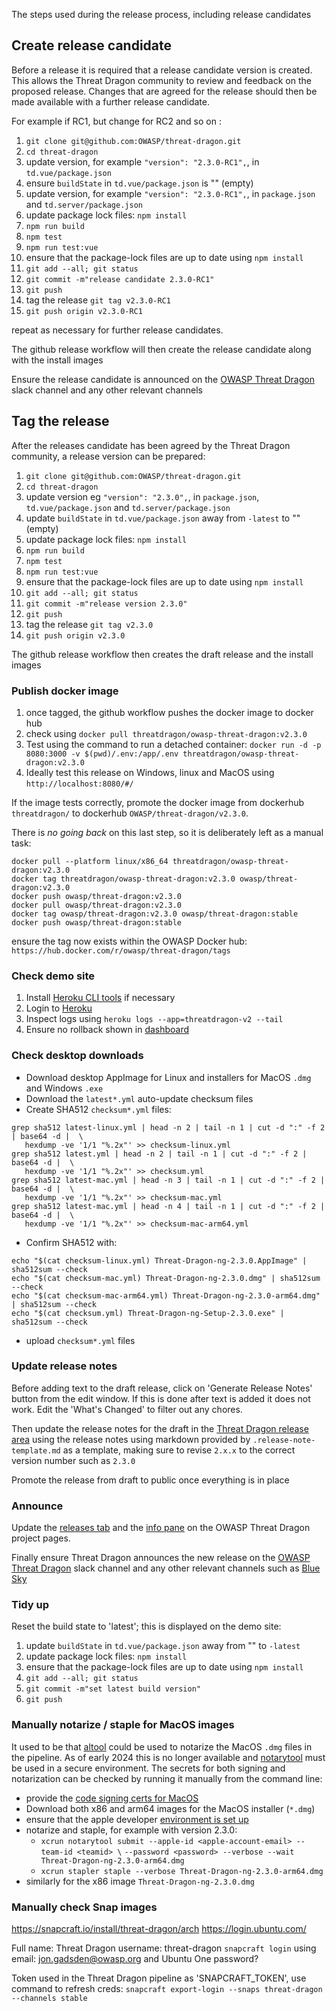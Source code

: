 The steps used during the release process, including release candidates

## Create release candidate

Before a release it is required that a release candidate version is created.
This allows the Threat Dragon community to review and feedback on the proposed release.
Changes that are agreed for the release should then be made available with a further release candidate.

For example if RC1, but change for RC2 and so on :

1. `git clone git@github.com:OWASP/threat-dragon.git`
2. `cd threat-dragon`
3. update version, for example `"version": "2.3.0-RC1",`, in `td.vue/package.json`
4. ensure `buildState` in `td.vue/package.json` is "" (empty)
5. update version, for example `"version": "2.3.0-RC1",`, in `package.json` and `td.server/package.json`
6. update package lock files: `npm install`
7. `npm run build`
8. `npm test`
9. `npm run test:vue`
10. ensure that the package-lock files are up to date using `npm install`
11. `git add --all; git status`
12. `git commit -m"release candidate 2.3.0-RC1"`
13. `git push`
14. tag the release `git tag v2.3.0-RC1`
15. `git push origin v2.3.0-RC1`

repeat as necessary for further release candidates.

The github release workflow will then create the release candidate along with the install images

Ensure the release candidate is announced on the [OWASP Threat Dragon][td-slack] slack channel
and any other relevant channels

## Tag the release

After the releases candidate has been agreed by the Threat Dragon community, a release version can be prepared:

1. `git clone git@github.com:OWASP/threat-dragon.git`
2. `cd threat-dragon`
3. update version eg `"version": "2.3.0",`, in `package.json`, `td.vue/package.json` and `td.server/package.json`
4. update `buildState` in `td.vue/package.json` away from `-latest` to "" (empty)
5. update package lock files: `npm install`
6. `npm run build`
7. `npm test`
8. `npm run test:vue`
9. ensure that the package-lock files are up to date using `npm install`
10. `git add --all; git status`
11. `git commit -m"release version 2.3.0"`
12. `git push`
13. tag the release `git tag v2.3.0`
14. `git push origin v2.3.0`

The github release workflow then creates the draft release and the install images

### Publish docker image

1. once tagged, the github workflow pushes the docker image to docker hub
2. check using `docker pull threatdragon/owasp-threat-dragon:v2.3.0`
3. Test using the command to run a detached container:
    `docker run -d -p 8080:3000 -v $(pwd)/.env:/app/.env threatdragon/owasp-threat-dragon:v2.3.0`
4. Ideally test this release on Windows, linux and MacOS using `http://localhost:8080/#/`

If the image tests correctly, promote the docker image
from dockerhub `threatdragon/` to dockerhub `OWASP/threat-dragon/v2.3.0`.

There is _no going back_ on this last step, so it is deliberately left as a manual task:

```text
docker pull --platform linux/x86_64 threatdragon/owasp-threat-dragon:v2.3.0
docker tag threatdragon/owasp-threat-dragon:v2.3.0 owasp/threat-dragon:v2.3.0
docker push owasp/threat-dragon:v2.3.0
docker pull owasp/threat-dragon:v2.3.0
docker tag owasp/threat-dragon:v2.3.0 owasp/threat-dragon:stable
docker push owasp/threat-dragon:stable
```

ensure the tag now exists within the OWASP Docker hub: `https://hub.docker.com/r/owasp/threat-dragon/tags`

### Check demo site

1. Install [Heroku CLI tools][herokucli] if necessary
2. Login to [Heroku][heroku]
3. Inspect logs using `heroku logs --app=threatdragon-v2 --tail`
4. Ensure no rollback shown in [dashboard][herokudash]

### Check desktop downloads

- Download desktop AppImage for Linux and installers for MacOS `.dmg` and Windows `.exe`
- Download the `latest*.yml` auto-update checksum files
- Create SHA512 `checksum*.yml` files:

 ```text
grep sha512 latest-linux.yml | head -n 2 | tail -n 1 | cut -d ":" -f 2 | base64 -d |  \
    hexdump -ve '1/1 "%.2x"' >> checksum-linux.yml
grep sha512 latest.yml | head -n 2 | tail -n 1 | cut -d ":" -f 2 | base64 -d |  \
    hexdump -ve '1/1 "%.2x"' >> checksum.yml
grep sha512 latest-mac.yml | head -n 3 | tail -n 1 | cut -d ":" -f 2 | base64 -d |  \
    hexdump -ve '1/1 "%.2x"' >> checksum-mac.yml
grep sha512 latest-mac.yml | head -n 4 | tail -n 1 | cut -d ":" -f 2 | base64 -d |  \
    hexdump -ve '1/1 "%.2x"' >> checksum-mac-arm64.yml
```

- Confirm SHA512 with:

```text
echo "$(cat checksum-linux.yml) Threat-Dragon-ng-2.3.0.AppImage" | sha512sum --check
echo "$(cat checksum-mac.yml) Threat-Dragon-ng-2.3.0.dmg" | sha512sum --check
echo "$(cat checksum-mac-arm64.yml) Threat-Dragon-ng-2.3.0-arm64.dmg" | sha512sum --check
echo "$(cat checksum.yml) Threat-Dragon-ng-Setup-2.3.0.exe" | sha512sum --check
```

- upload `checksum*.yml` files

### Update release notes

Before adding text to the draft release, click on 'Generate Release Notes' button from the edit window.
If this is done after text is added it does not work.
Edit the 'What's Changed' to filter out any chores.

Then update the release notes for the draft in the [Threat Dragon release area][area]
using the release notes using markdown provided by `.release-note-template.md` as a template,
making sure to revise `2.x.x` to the correct version number such as `2.3.0`

Promote the release from draft to public once everything is in place

### Announce

Update the [releases tab][releases] and the [info pane][td-info] on the OWASP Threat Dragon project pages.

Finally ensure Threat Dragon announces the new release on the [OWASP Threat Dragon][td-slack] slack channel
and any other relevant channels such as [Blue Sky](https://bsky.app/profile/threatdragon.bsky.social)

### Tidy up

Reset the build state to 'latest'; this is displayed on the demo site:

1. update `buildState` in `td.vue/package.json` away from "" to `-latest`
2. update package lock files: `npm install`
3. ensure that the package-lock files are up to date using `npm install`
4. `git add --all; git status`
5. `git commit -m"set latest build version"`
6. `git push`

### Manually notarize / staple for MacOS images

It used to be that [altool][altool] could be used to notarize the MacOS `.dmg` files in the pipeline.
As of early 2024 this is no longer available and [notarytool][notarytool] must be used in a secure environment.
The secrets for both signing and notarization can be checked by running it manually from the command line:

- provide the [code signing certs for MacOS][certs]
- Download both x86 and arm64 images for the MacOS installer (`*.dmg`)
- ensure that the apple developer [environment is set up][notarize]
- notarize and staple, for example with version 2.3.0:
  - `xcrun notarytool submit --apple-id <apple-account-email> --team-id <teamid> \`
    `--password <password> --verbose --wait Threat-Dragon-ng-2.3.0-arm64.dmg`
  - `xcrun stapler staple --verbose Threat-Dragon-ng-2.3.0-arm64.dmg`
- similarly for the x86 image `Threat-Dragon-ng-2.3.0.dmg`

### Manually check Snap images

https://snapcraft.io/install/threat-dragon/arch
https://login.ubuntu.com/

Full name: Threat Dragon
username: threat-dragon
`snapcraft login` using email: jon.gadsden@owasp.org and Ubuntu One password?

Token used in the Threat Dragon pipeline as 'SNAPCRAFT_TOKEN', use command to refresh creds:
`snapcraft export-login --snaps threat-dragon --channels stable`

[altool]: https://successfulsoftware.net/2023/04/28/moving-from-altool-to-notarytool-for-mac-notarization/
[area]: https://github.com/OWASP/threat-dragon/releases
[certs]: https://federicoterzi.com/blog/automatic-code-signing-and-notarization-for-macos-apps-using-github-actions/
[heroku]: https://id.heroku.com/login
[herokucli]: https://devcenter.heroku.com/articles/heroku-cli#install-the-heroku-cli
[herokudash]: https://dashboard.heroku.com/apps
[notarize]: https://developer.apple.com/documentation/security/resolving-common-notarization-issues
[notarytool]: https://www.electron.build/app-builder-lib.interface.macconfiguration#notarize
[releases]: https://github.com/OWASP/www-project-threat-dragon/blob/main/tab_releases.md
[td-info]: https://github.com/OWASP/www-project-threat-dragon/blob/main/info.md
[td-slack]: https://owasp.slack.com/messages/CURE8PQ68
